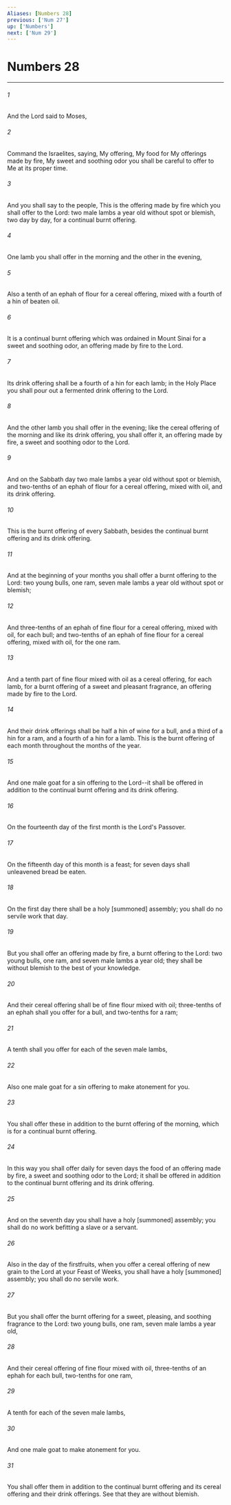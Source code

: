 ```yaml
---
Aliases: [Numbers 28]
previous: ['Num 27']
up: ['Numbers']
next: ['Num 29']
---
```

# Numbers 28

***














###### 1 






And the Lord said to Moses, 













###### 2 






Command the Israelites, saying, My offering, My food for My offerings made by fire, My sweet and soothing odor you shall be careful to offer to Me at its proper time. 













###### 3 






And you shall say to the people, This is the offering made by fire which you shall offer to the Lord: two male lambs a year old without spot or blemish, two day by day, for a continual burnt offering. 













###### 4 






One lamb you shall offer in the morning and the other in the evening, 













###### 5 






Also a tenth of an ephah of flour for a cereal offering, mixed with a fourth of a hin of beaten oil. 













###### 6 






It is a continual burnt offering which was ordained in Mount Sinai for a sweet and soothing odor, an offering made by fire to the Lord. 













###### 7 






Its drink offering shall be a fourth of a hin for each lamb; in the Holy Place you shall pour out a fermented drink offering to the Lord. 













###### 8 






And the other lamb you shall offer in the evening; like the cereal offering of the morning and like its drink offering, you shall offer it, an offering made by fire, a sweet and soothing odor to the Lord. 













###### 9 






And on the Sabbath day two male lambs a year old without spot or blemish, and two-tenths of an ephah of flour for a cereal offering, mixed with oil, and its drink offering. 













###### 10 






This is the burnt offering of every Sabbath, besides the continual burnt offering and its drink offering. 













###### 11 






And at the beginning of your months you shall offer a burnt offering to the Lord: two young bulls, one ram, seven male lambs a year old without spot or blemish; 













###### 12 






And three-tenths of an ephah of fine flour for a cereal offering, mixed with oil, for each bull; and two-tenths of an ephah of fine flour for a cereal offering, mixed with oil, for the one ram. 













###### 13 






And a tenth part of fine flour mixed with oil as a cereal offering, for each lamb, for a burnt offering of a sweet and pleasant fragrance, an offering made by fire to the Lord. 













###### 14 






And their drink offerings shall be half a hin of wine for a bull, and a third of a hin for a ram, and a fourth of a hin for a lamb. This is the burnt offering of each month throughout the months of the year. 













###### 15 






And one male goat for a sin offering to the Lord--it shall be offered in addition to the continual burnt offering and its drink offering. 













###### 16 






On the fourteenth day of the first month is the Lord's Passover. 













###### 17 






On the fifteenth day of this month is a feast; for seven days shall unleavened bread be eaten. 













###### 18 






On the first day there shall be a holy [summoned] assembly; you shall do no servile work that day. 













###### 19 






But you shall offer an offering made by fire, a burnt offering to the Lord: two young bulls, one ram, and seven male lambs a year old; they shall be without blemish to the best of your knowledge. 













###### 20 






And their cereal offering shall be of fine flour mixed with oil; three-tenths of an ephah shall you offer for a bull, and two-tenths for a ram; 













###### 21 






A tenth shall you offer for each of the seven male lambs, 













###### 22 






Also one male goat for a sin offering to make atonement for you. 













###### 23 






You shall offer these in addition to the burnt offering of the morning, which is for a continual burnt offering. 













###### 24 






In this way you shall offer daily for seven days the food of an offering made by fire, a sweet and soothing odor to the Lord; it shall be offered in addition to the continual burnt offering and its drink offering. 













###### 25 






And on the seventh day you shall have a holy [summoned] assembly; you shall do no work befitting a slave or a servant. 













###### 26 






Also in the day of the firstfruits, when you offer a cereal offering of new grain to the Lord at your Feast of Weeks, you shall have a holy [summoned] assembly; you shall do no servile work. 













###### 27 






But you shall offer the burnt offering for a sweet, pleasing, and soothing fragrance to the Lord: two young bulls, one ram, seven male lambs a year old, 













###### 28 






And their cereal offering of fine flour mixed with oil, three-tenths of an ephah for each bull, two-tenths for one ram, 













###### 29 






A tenth for each of the seven male lambs, 













###### 30 






And one male goat to make atonement for you. 













###### 31 






You shall offer them in addition to the continual burnt offering and its cereal offering and their drink offerings. See that they are without blemish.
